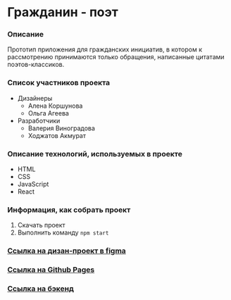# Гражданин - поэт

### Описание
Прототип приложения для гражданских инициатив, в котором к рассмотрению принимаются только обращения, написанные цитатами поэтов-классиков.

### Список участников проекта
* Дизайнеры
  * Алена Коршунова
  * Ольга Агеева
* Разработчики 
  * Валерия Виноградова
  * Ходжатов Акмурат

### Описание технологий, используемых в проекте
* HTML
* CSS
* JavaScript
* React

### Информация, как собрать проект
1) Скачать проект
2) Выполнить команду `npm start`

### [Ссылка на дизан-проект в figma](https://www.figma.com/file/7PO8Cojqxt6xd0KIuWim4Z/%D0%93%D1%80%D0%B0%D0%B6%D0%B4%D0%B0%D0%BD%D0%B8%D0%BD-%D0%9F%D0%BE%D1%8D%D1%82-%2F-%D0%9A%D0%BE%D0%BC%D0%B0%D0%BD%D0%B4%D0%B0-16?node-id=37%3A3)


### [Ссылка на Github Pages](https://murat29.github.io/hackathon-poems/)

### [Ссылка на бэкенд](https://github.com/Murat29/poems-bd)
